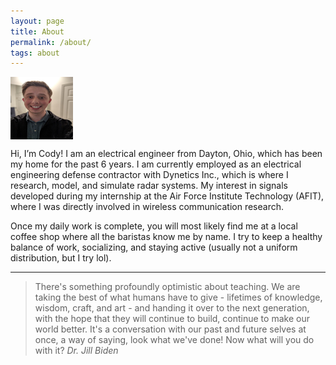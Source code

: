 ```yaml
---
layout: page
title: About
permalink: /about/
tags: about
---
```


<img src="website_photo.jpg"
     alt="profile icon"
     align = "center"
	 height = "100"
	 width = "100">
	 
	 
Hi, I’m Cody! I am an electrical engineer from Dayton, Ohio, which has been my home for the past 6 years. I am currently employed as an electrical engineering defense contractor with Dynetics Inc., which is where I research, model, and simulate radar systems. My interest in signals developed during my internship at the Air Force Institute Technology (AFIT), where I was directly involved in wireless communication research.

Once my daily work is complete, you will most likely find me at a local coffee shop where all the baristas know me by name. I try to keep a healthy balance of work, socializing, and staying active (usually not a uniform distribution, but I try lol). 


---
<blockquote>
There's something profoundly optimistic about teaching. We are taking the best of what humans have to give - lifetimes of knowledge, wisdom, craft, and art - and handing it over to the next generation, with the hope that they will continue to build, continue to make our world better. It's a conversation with our past and future selves at once, a way of saying, look what we've done! Now what will you do with it?
<cite>Dr. Jill Biden</cite>
</blockquote>
